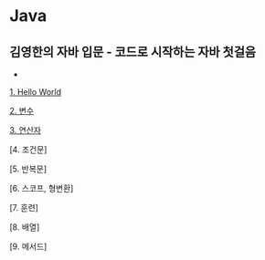 
# Java

## 김영한의 자바 입문 - 코드로 시작하는 자바 첫걸음
- 
[1. Hello World]()

[2. 변수](/java-start/variable/README.md)

[3. 연산자](/java-start/operator/README.md)

[4. 조건문]

[5. 반복문]

[6. 스코프, 형변환]

[7. 훈련]

[8. 배열]

[9. 메서드]